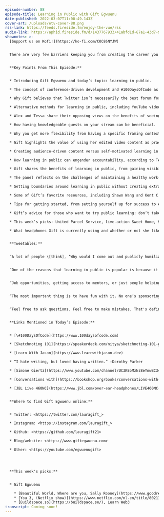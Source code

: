 ```yaml
---
episode-number: 88
episode-title: Learning in Public with Gift Egwuenu
date-published: 2022-03-07T11:00:49.143Z
cover-art: /uploads/etv-cover-88.png
rss-link: https://feeds.fireside.fm/enjoy-the-vue/rss
audio-link: https://aphid.fireside.fm/d/1437767933/41abfd1d-87a1-43d7-94d9-7fda3a5120e1/fe7791a9-9da7-46c8-af71-9a24ff8109ad.mp3
shownotes: >-
  [Support us on Kofi!](https://ko-fi.com/C0C86NYJW)


  There are very few barriers keeping you from creating the career you want. For many developers, formal education no longer matters. What matters is demonstrating your skill and your dedication to the craft you’ve chosen to pursue. When you learn in public, you do just that; you share your skill development and your work in progress online. Originally from Lagos, Nigeria, today’s guest is a frontend developer, content creator, speaker, and conference contributor who advocates for the benefits of learning in public. Gift Egwuenu relocated to the Netherlands in 2020 to begin her journey as a Frontend Engineer at Passionate People, a Javascript-focused consultancy based in Amsterdam. Since then, Gift has gained experience working in various environments, with various people, and in a multitude of frameworks and, in today’s episode, she shares some of the pros and cons of learning in public and what it means, from sharing what you’re learning on Twitter to creating video tutorials and live streams. We touch on the concept of conference-driven development, self-motivated learning versus audience-driven content, and work-life balance, and we share some of our favorite resources and suggestions for getting started on your learning in public journey! For all this and so much more, including our weekly picks (of course!), make sure not to miss this insightful conversation with Gift Egwuenu!


  **Key Points From This Episode:**


  * Introducing Gift Egwuenu and today’s topic: learning in public.

  * The concept of conference-driven development and #100DaysOfCode as public learning.

  * Why Gift believes that Twitter isn’t necessarily the best forum for public learning.

  * Alternative methods for learning in public, including YouTube videos or Twitch streams.

  * Alex and Tessa share their opposing views on the benefits of seeing learners struggle.

  * How having knowledgeable guests on your stream can be beneficial.

  * Why you get more flexibility from having a specific framing context for public learning.

  * Gift highlights the value of using her edited video content as practice for live streams.

  * Creating audience-driven content versus self-motivated learning in public.

  * How learning in public can engender accountability, according to Tessa.

  * Gift shares the benefits of learning in public, from gaining visibility to community support.

  * The panel reflects on the challenges of maintaining a healthy work-life balance while also learning in public and creating content consistently.

  * Setting boundaries around learning in public without creating extra work for yourself.

  * Some of Gift’s favorite resources, including Shawn Wang and Kent C. Dodds.

  * Tips for getting started, from setting yourself up for success to embracing failure.

  * Gift’s advice for those who want to try public learning: don’t take it too seriously!

  * This week’s picks: United Parcel Service, live-action Sweet Home, Sally Rooney, and more!

  * What headphones Gift is currently using and whether or not she likes them.


  **Tweetables:**


  “A lot of people \[think], ‘Why would I come out and publicly humiliate myself? Because this is not something that I'm an expert in.’ They shy away from doing it, but I like to advocate for \[public learning], because of the benefits that it comes with.” — [@lauragift_](https://twitter.com/lauragift_) \[0:09:54]


  “One of the reasons that learning in public is popular is because it can engender accountability.” — [@EnjoyTheVueCast](https://twitter.com/enjoythevuecast) \[0:22:39]


  “Job opportunities, getting access to mentors, or just people helping you out is another benefit you get out of \[public learning].” — [@lauragift_](https://twitter.com/lauragift_) \[0:25:51]


  “The most important thing is to have fun with it. No one’s sponsoring you. No one’s paying you to do it. If you're just doing it for the heck of it, have fun with it. Learn however you want to learn. Don't let anybody get you down.” — [@EnjoyTheVueCast](https://twitter.com/enjoythevuecast) \[0:41:35]


  “Feel free to ask questions. Feel free to make mistakes. That's definitely the idea of \[public learning] in the first place. You're not perfect, so you learn stuff, break stuff, and then you get better at it.” — [@lauragift_](https://twitter.com/lauragift_) \[0:43:30]


  **Links Mentioned in Today’s Episode:**


  * [\#100DaysOfCode](https://www.100daysofcode.com)

  * [Sketchnoting 101](https://speakerdeck.com/nitya/sketchnoting-101-getting-started-with-visual-storytelling), Nitya Narasimhan

  * [Learn With Jason](https://www.learnwithjason.dev)

  * “I hate writing, but loved having written.” —Dorothy Parker

  * [Simone Giertz](https://www.youtube.com/channel/UC3KEoMzNz8eYnwBC34RaKCQ), YouTube

  * [Conversations with](https://bookshop.org/books/conversations-with-friends/9780451499066) Friends, Sally Rooney

  * [JBL Live 460NC](https://www.jbl.com/over-ear-headphones/LIVE460NC-.html)


  **Where to find Gift Egwuenu online:**


  * Twitter: <https://twitter.com/lauragift_>

  * Instagram: <https://instagram.com/lauragift_>

  * Github: <https://github.com/lauragift21>

  * Blog/website: <https://www.giftegwuenu.com>

  * Other: <https://youtube.com/egwuenugift>




  **This week's picks:**


  * Gift Egwuenu

    * [Beautiful World, Where are you, Sally Rooney](https://www.goodreads.com/book/show/56597885-beautiful-world-where-are-you) (audiobook)
    * [You 3, (Netflix show)](https://www.netflix.com/nl-en/title/80211991)
    * [Buildspace.so](https://buildspace.so/), Learn Web3
transcript: Coming soon!
---
```

